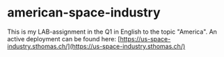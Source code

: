 # american-space-industry
This is my LAB-assignment in the Q1 in English to the topic "America". An active deployment can be found here: [https://us-space-industry.sthomas.ch/](https://us-space-industry.sthomas.ch/)
